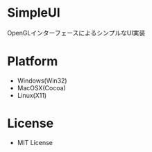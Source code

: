 SimpleUI
========

OpenGLインターフェースによるシンプルなUI実装

# Platform
- Windows(Win32)
- MacOSX(Cocoa)
- Linux(X11)

# License
- MIT License